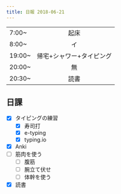 ```yaml
---
title: 日報 2018-06-21
---
```


|||
|:-|:-:|
|7:00~|起床|
|8:00~|イ|
|19:00~|帰宅+シャワー+タイピング|
|20:00~|無|
|20:30~|読書|

## 日課

- [x] タイピングの練習
	+ [x] 寿司打
	+ [x] e-typing
	+ [x] typing.io
- [x] Anki
- [ ] 筋肉を使う
	+ [ ] 腹筋
	+ [ ] 腕立て伏せ
	+ [ ] 体幹を使う
- [x] 読書
